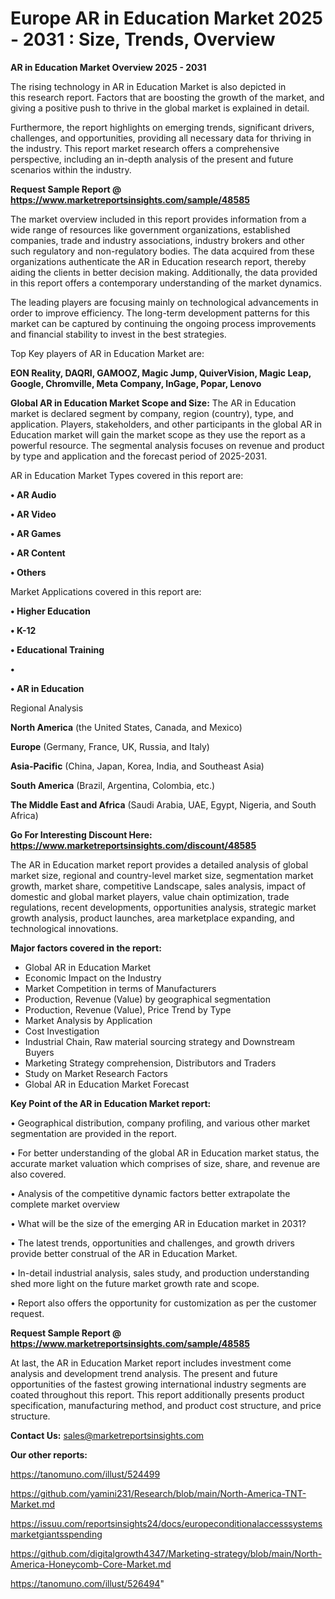 # Europe AR in Education Market 2025 - 2031 : Size, Trends, Overview

<Strong> AR in Education Market Overview 2025 - 2031</strong>

The rising technology in AR in Education Market is also depicted in this research report. Factors that are boosting the growth of the market, and giving a positive push to thrive in the global market is explained in detail.

Furthermore, the report highlights on emerging trends, significant drivers, challenges, and opportunities, providing all necessary data for thriving in the industry. This report market research offers a comprehensive perspective, including an in-depth analysis of the present and future scenarios within the industry.

<strong>Request Sample Report @ <a href=https://www.marketreportsinsights.com/sample/48585>https://www.marketreportsinsights.com/sample/48585</a></strong>

The market overview included in this report provides information from a wide range of resources like government organizations, established companies, trade and industry associations, industry brokers and other such regulatory and non-regulatory bodies. The data acquired from these organizations authenticate the AR in Education research report, thereby aiding the clients in better decision making. Additionally, the data provided in this report offers a contemporary understanding of the market dynamics.

The leading players are focusing mainly on technological advancements in order to improve efficiency. The long-term development patterns for this market can be captured by continuing the ongoing process improvements and financial stability to invest in the best strategies.

Top Key players of AR in Education Market are:

<strong>EON Reality, DAQRI, GAMOOZ, Magic Jump, QuiverVision, Magic Leap, Google, Chromville, Meta Company, InGage, Popar, Lenovo</strong>

<strong><b>Global AR in Education Market Scope and Size:</b></strong>
The AR in Education market is declared segment by company, region (country), type, and application. Players, stakeholders, and other participants in the global AR in Education market will gain the market scope as they use the report as a powerful resource. The segmental analysis focuses on revenue and product by type and application and the forecast period of 2025-2031.

AR in Education Market Types covered in this report are:

<strong>•  AR Audio

•  AR Video

•  AR Games

•  AR Content

•  Others</strong>

Market Applications covered in this report are:

<strong>•  Higher Education

•  K-12

•  Educational Training

•  

•  AR in Education</strong> 

Regional Analysis

<strong>North America</strong> (the United States, Canada, and Mexico)

<strong>Europe</strong> (Germany, France, UK, Russia, and Italy)

<strong>Asia-Pacific</strong> (China, Japan, Korea, India, and Southeast Asia)

<strong>South America</strong> (Brazil, Argentina, Colombia, etc.)

<strong>The Middle East and Africa</strong> (Saudi Arabia, UAE, Egypt, Nigeria, and South Africa)

<strong>Go For Interesting Discount Here: <a href=https://www.marketreportsinsights.com/discount/48585>https://www.marketreportsinsights.com/discount/48585</a></strong>

The AR in Education market report provides a detailed analysis of global market size, regional and country-level market size, segmentation market growth, market share, competitive Landscape, sales analysis, impact of domestic and global market players, value chain optimization, trade regulations, recent developments, opportunities analysis, strategic market growth analysis, product launches, area marketplace expanding, and technological innovations.

<strong><b>Major factors covered in the report:</b></strong>
<ul>
  <li>Global AR in Education Market </li>
  <li>Economic Impact on the Industry</li>
  <li>Market Competition in terms of Manufacturers</li>
  <li>Production, Revenue (Value) by geographical segmentation</li>
  <li>Production, Revenue (Value), Price Trend by Type</li>
  <li>Market Analysis by Application</li>
  <li>Cost Investigation</li>
  <li>Industrial Chain, Raw material sourcing strategy and Downstream Buyers</li>
  <li>Marketing Strategy comprehension, Distributors and Traders</li>
  <li>Study on Market Research Factors</li>
  <li>Global AR in Education Market Forecast</li>
</ul>

<strong><b>Key Point of the AR in Education Market report:</b></strong>

• Geographical distribution, company profiling, and various other market segmentation are provided in the report.

• For better understanding of the global AR in Education market status, the accurate market valuation which comprises of size, share, and revenue are also covered.

• Analysis of the competitive dynamic factors better extrapolate the complete market overview

• What will be the size of the emerging AR in Education market in 2031?

• The latest trends, opportunities and challenges, and growth drivers provide better construal of the AR in Education Market.

• In-detail industrial analysis, sales study, and production understanding shed more light on the future market growth rate and scope.

• Report also offers the opportunity for customization as per the customer request.

<strong>Request Sample Report @ <a href=https://www.marketreportsinsights.com/sample/48585>https://www.marketreportsinsights.com/sample/48585</a></strong>

At last, the AR in Education Market report includes investment come analysis and development trend analysis. The present and future opportunities of the fastest growing international industry segments are coated throughout this report. This report additionally presents product specification, manufacturing method, and product cost structure, and price structure.

<strong>Contact Us:</strong>
sales@marketreportsinsights.com

<strong>Our other reports:</strong>

<a href=https://tanomuno.com/illust/524499>https://tanomuno.com/illust/524499</a>

<a href=https://github.com/yamini231/Research/blob/main/North-America-TNT-Market.md>https://github.com/yamini231/Research/blob/main/North-America-TNT-Market.md</a>

<a href=https://issuu.com/reportsinsights24/docs/europeconditionalaccesssystemsmarketgiantsspending>https://issuu.com/reportsinsights24/docs/europeconditionalaccesssystemsmarketgiantsspending</a>

<a href=https://github.com/digitalgrowth4347/Marketing-strategy/blob/main/North-America-Honeycomb-Core-Market.md>https://github.com/digitalgrowth4347/Marketing-strategy/blob/main/North-America-Honeycomb-Core-Market.md</a>

<a href=https://tanomuno.com/illust/526494>https://tanomuno.com/illust/526494</a>"
